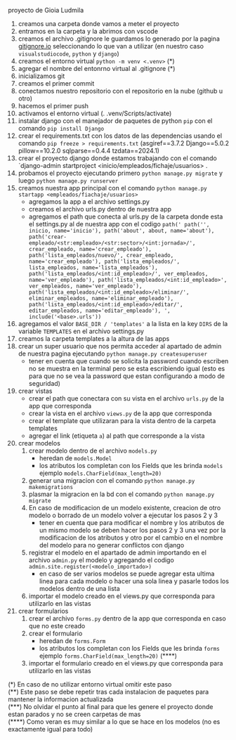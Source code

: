 
proyecto de Gioia Ludmila
1. creamos una carpeta donde vamos a meter el proyecto
2. entramos en la carpeta y la abrimos con vscode
3. creamos el archivo .gitignore le guardamos lo generado por la pagina [gitignore.io](https://gitignore.io) seleccionando lo que van a utilizar (en nuestro caso `visualstudiocode`, `python` y `django`)
4. creamos el entorno virtual `python -m venv <.venv>` (*)
5. agregar el nombre del entonrno virtual al .gitignore (*)
6. inicializamos git
7. creamos el primer commit
8. conectamos nuestro repositorio con el repositorio en la nube (github u otro)
9. hacemos el primer push
10. activamos el entorno virtual (. .venv/Scripts/activate)
11. instalar django con el manejador de paquetes de python `pip` con el comando `pip install Django`
12. crear el requirements.txt con los datos de las dependencias usando el comando `pip freeze > requirements.txt` (asgiref==3.7.2
Django==5.0.2
pillow==10.2.0
sqlparse==0.4.4
tzdata==2024.1)
13. crear el proyecto django donde estamos trabajando con el comando `django-admin startproject <inicio/empleados/fichaje/usuarios> .
14. probamos el proyecto ejecutando primero `python manage.py migrate` y luego `python manage.py runserver`
15. creamos nuestra app principal con el comando `python manage.py startapp <empleados/fiachaje/usuarios>`
    - agregamos la app a el archivo settings.py
    - creamos el archivo urls.py dentro de nuestra app
    - agregamos el path que conecta al urls.py de la carpeta donde esta el settings.py al de nuestra app con el codigo `path(' path('', inicio, name='inicio'),
    path('about', about, name='about'),
    path('crear-empleado/<str:empleado>/<str:sector>/<int:jornada>/', crear_empleado, name='crear_empleado'),
    path('lista_empleados/nuevo/', crear_empleado, name='crear_empleado'),
    path('lista_empleados/', lista_empleados, name='lista_empleados'),
    path('lista_empleados/<int:id_empleado>/', ver_empleados, name='ver_empleado'),
    path('lista_empleados/<int:id_empleado>', ver_empleados, name='ver_empleado'),
    path('lista_empleados/<int:id_empleado>/eliminar/', eliminar_empleados, name='eliminar_empleado'),
    path('lista_empleados/<int:id_empleado>/editar/', editar_empleados, name='editar_empleado'),
    ', include('<base>.urls'))`
16. agregamos el valor `BASE_DIR / 'templates'` a la lista en la key `DIRS` de la variable `TEMPLATES` en el archivo settings.py
17. creamos la carpeta templates a la altura de las apps
18. crear un super usuario que nos permita acceder al apartado de admin de nuestra pagina ejecutando `python manage.py createsuperuser`
    - tener en cuenta que cuando se solicita la password cuando escriben no se muestra en la terminal pero se esta escribiendo igual (esto es para que no se vea la password que estan configurando a modo de seguridad)
19. crear vistas
    - crear el path que conectara con su vista en el archivo `urls.py` de la app que corresponda
    - crear la vista en el archivo `views.py` de la app que corresponda
    - crear el template que utilizaran para la vista dentro de la carpeta templates
    - agregar el link (etiqueta `a`) al path que corresponde a la vista
20. crear modelos
    1. crear modelo dentro de el archivo `models.py`
        - heredan de `models.Model`
        - los atributos los completan con los Fields que les brinda `models` ejemplo `models.CharField(max_length=20)`
    2. generar una migracion con el comando `python manage.py makemigrations`
    3. plasmar la migracion en la bd con el comando `python manage.py migrate`
    4. En caso de modificacion de un modelo existente, creacion de otro modelo o borrado de un modelo volver a ejecutar los pasos 2 y 3
        - tener en cuenta que para modificar el nombre y los atributos de un mismo modelo se deben hacer los pasos 2 y 3 una vez por la modificacion de los atributos y otro por el cambio en el nombre del modelo para no generar conflictos con django
    5. registrar el modelo en el apartado de admin importando en el archivo `admin.py` el modelo y agregando el codigo `admin.site.register(<modelo_importado>)`
        - en caso de ser varios modelos se puede agregar esta ultima linea para cada modelo o hacer una sola linea y pasarle todos los modelos dentro de una lista
    6. importar el modelo creado en el views.py que corresponda para utilizarlo en las vistas
21. crear formularios
    1. crear el archivo `forms.py` dentro de la app que corresponda en caso que no este creado
    2. crear el formulario
        - heredan de `forms.Form`
        - los atributos los completan con los Fields que les brinda `forms` ejemplo `forms.CharField(max_length=20)` (****)
    3. importar el formulario creado en el views.py que corresponda para utilizarlo en las vistas

(*) En caso de no utilizar entorno virtual omitir este paso  
(**) Este paso se debe repetir tras cada instalacion de paquetes para mantener la informacion actualizada  
(\*\*\*) No olvidar el punto al final para que les genere el proyecto donde estan parados y no se creen carpetas de mas  
(\*\*\*\*) Como veran es muy similar a lo que se hace en los modelos (no es exactamente igual para todo)  